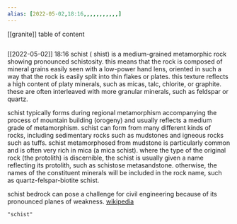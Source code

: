 ```yaml
---
alias: [2022-05-02,18:16,,,,,,,,,,,]
---
```

[[granite]]
table of content
```toc
```

[[2022-05-02]] 18:16
schist ( shist) is a medium-grained metamorphic rock showing pronounced schistosity. this means that the rock is composed of mineral grains easily seen with a low-power hand lens, oriented in such a way that the rock is easily split into thin flakes or plates. this texture reflects a high content of platy minerals, such as micas, talc, chlorite, or graphite. these are often interleaved with more granular minerals, such as feldspar or quartz.

schist typically forms during regional metamorphism accompanying the process of mountain building (orogeny) and usually reflects a medium grade of metamorphism. schist can form from many different kinds of rocks, including sedimentary rocks such as mudstones and igneous rocks such as tuffs. schist metamorphosed from mudstone is particularly common and is often very rich in mica (a mica schist). where the type of the original rock (the protolith) is discernible, the schist is usually given a name reflecting its protolith, such as schistose metasandstone. otherwise, the names of the constituent minerals will be included in the rock name, such as quartz-felspar-biotite schist.

schist bedrock can pose a challenge for civil engineering because of its pronounced planes of weakness.
[wikipedia](https://en.wikipedia.org/wiki/schist)
```query
"schist"
```
